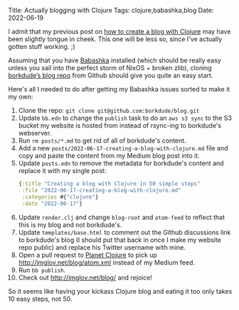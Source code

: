 Title: Actually blogging with Clojure
Tags: clojure,babashka,blog
Date: 2022-06-19

I admit that my previous post on [how to create a blog with
Clojure](2022-06-17-creating-a-blog-with-clojure.html) may have been slightly
tongue in cheek. This one will be less so, since I've actually gotten stuff
working. ;)

Assuming that you have [Babashka](https://github.com/babashka/babashka)
installed (which should be really easy unless you sail into the perfect storm of
NixOS + broken zlib), cloning [borkdude’s blog
repo](https://github.com/borkdude/blog) from Github should give you quite an
easy start.

Here's all I needed to do after getting my Babashka issues sorted to make it my own:

1. Clone the repo: `git clone git@github.com:borkdude/blog.git`
2. Update `bb.edn` to change the `publish` task to do an `aws s3 sync` to the S3
   bucket my website is hosted from instead of rsync-ing to borkdude's webserver.
3. Run `rm posts/*.md` to get rid of all of borkdude's content.
4. Add a new `posts/2022-06-17-creating-a-blog-with-clojure.md` file and copy and
   paste the content from my Medium blog post into it.
5. Update `posts.edn` to remove the metadata for borkdude's content and replace
   it with my single post:
   ``` clojure
   {:title "Creating a blog with Clojure in 50 simple steps"
    :file "2022-06-17-creating-a-blog-with-clojure.md"
    :categories #{"clojure"}
    :date "2022-06-17"}
   ```
6. Update `render.clj` and change `blog-root` and `atom-feed` to reflect that
   this is my blog and not borkdude's.
7. Update `templates/base.html` to comment out the Github discussions link to
   borkdude's blog (I should put that back in once I make my website repo public)
   and replace his Twitter username with mine.
8. Open a pull request to [Planet
   Clojure](https://github.com/ghoseb/planet.clojure) to pick up
   http://jmglov.net/blog/atom.xml instead of my Medium feed.
9. Run `bb publish`.
10. Check out http://jmglov.net/blog/ and rejoice!

So it seems like having your kickass Clojure blog and eating it too only takes
10 easy steps, not 50.
